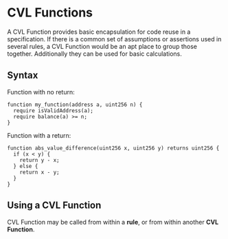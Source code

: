 CVL Functions
=============

A CVL Function provides basic encapsulation for code reuse in a specification. If there is a common set of assumptions or assertions used in several rules, a CVL Function would be an apt place to group those together. Additionally they can be used for basic calculations.

## Syntax

Function with no return:

```cvl
function my_function(address a, uint256 n) {
  require isValidAddress(a);
  require balance(a) >= n;
}
```

Function with a return:

```cvl
function abs_value_difference(uint256 x, uint256 y) returns uint256 {
  if (x < y) {
    return y - x;
  } else {
    return x - y;
  }
}
```

## Using a CVL Function

CVL Function may be called from within a **rule**, or from within another **CVL Function**.
